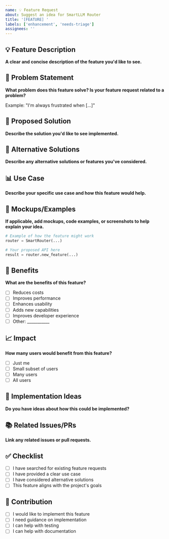 ```yaml
---
name: 💡 Feature Request
about: Suggest an idea for SmartLLM Router
title: '[FEATURE] '
labels: ['enhancement', 'needs-triage']
assignees: ''
---
```


## 💡 Feature Description

**A clear and concise description of the feature you'd like to see.**

## 🎯 Problem Statement

**What problem does this feature solve? Is your feature request related to a problem?**

Example: "I'm always frustrated when [...]"

## 💭 Proposed Solution

**Describe the solution you'd like to see implemented.**

## 🔄 Alternative Solutions

**Describe any alternative solutions or features you've considered.**

## 📊 Use Case

**Describe your specific use case and how this feature would help.**

## 🎨 Mockups/Examples

**If applicable, add mockups, code examples, or screenshots to help explain your idea.**

```python
# Example of how the feature might work
router = SmartRouter(...)

# Your proposed API here
result = router.new_feature(...)
```

## 🌟 Benefits

**What are the benefits of this feature?**

- [ ] Reduces costs
- [ ] Improves performance
- [ ] Enhances usability
- [ ] Adds new capabilities
- [ ] Improves developer experience
- [ ] Other: ___________

## 📈 Impact

**How many users would benefit from this feature?**

- [ ] Just me
- [ ] Small subset of users
- [ ] Many users
- [ ] All users

## 🔧 Implementation Ideas

**Do you have ideas about how this could be implemented?**

## 📚 Related Issues/PRs

**Link any related issues or pull requests.**

## ✅ Checklist

- [ ] I have searched for existing feature requests
- [ ] I have provided a clear use case
- [ ] I have considered alternative solutions
- [ ] This feature aligns with the project's goals

## 🤝 Contribution

- [ ] I would like to implement this feature
- [ ] I need guidance on implementation
- [ ] I can help with testing
- [ ] I can help with documentation
